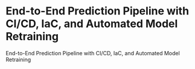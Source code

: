 # End-to-End Prediction Pipeline with CI/CD, IaC, and Automated Model Retraining
End-to-End Prediction Pipeline with CI/CD, IaC, and Automated Model Retraining
